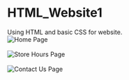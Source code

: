 # HTML_Website1
Using HTML and basic CSS for website.
<br>
![Home Page](https://user-images.githubusercontent.com/116014855/202710216-bfed455f-b24c-4978-b6e2-4cb280267f86.png)
<br>
<br>
![Store Hours Page](https://user-images.githubusercontent.com/116014855/202710327-0a16e11f-3aa6-43f3-b1c5-c536c1062580.png)
<br>
<br>
![Contact Us Page](https://user-images.githubusercontent.com/116014855/202710368-196f72ce-3618-4e44-b46c-28577369104b.png)
<br>
